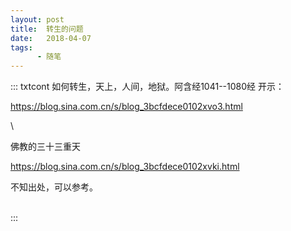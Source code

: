 ```yaml
---
layout: post
title:  转生的问题
date:   2018-04-07
tags:
      - 随笔
---
```

::: txtcont
如何转生，天上，人间，地狱。阿含经1041\--1080经 开示：

https://blog.sina.com.cn/s/blog_3bcfdece0102xvo3.html

\

佛教的三十三重天

https://blog.sina.com.cn/s/blog_3bcfdece0102xvki.html

不知出处，可以参考。

\
:::
